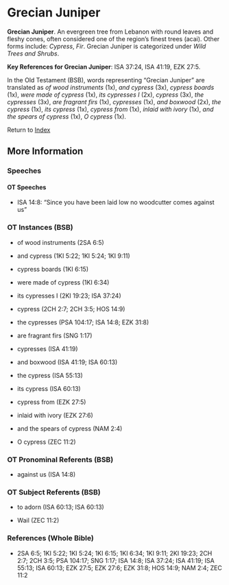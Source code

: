 # Grecian Juniper
**Grecian Juniper**. 
An evergreen tree from Lebanon with round leaves and fleshy cones, often considered one of the region’s finest trees (acai). 
Other forms include: 
*Cypress*, *Fir*. 
Grecian Juniper is categorized under _Wild Trees and Shrubs_. 


**Key References for Grecian Juniper**: 
ISA 37:24, ISA 41:19, EZK 27:5. 


In the Old Testament (BSB), words representing “Grecian Juniper” are translated as 
*of wood instruments* (1x), *and cypress* (3x), *cypress boards* (1x), *were made of cypress* (1x), *its cypresses I* (2x), *cypress* (3x), *the cypresses* (3x), *are fragrant firs* (1x), *cypresses* (1x), *and boxwood* (2x), *the cypress* (1x), *its cypress* (1x), *cypress from* (1x), *inlaid with ivory* (1x), *and the spears of cypress* (1x), *O cypress* (1x). 




Return to [Index](00-Index.md)

## More Information

### Speeches

#### OT Speeches

* ISA 14:8: “Since you have been laid low no woodcutter comes against us”

### OT Instances (BSB)

* of wood instruments (2SA 6:5)

* and cypress (1KI 5:22; 1KI 5:24; 1KI 9:11)

* cypress boards (1KI 6:15)

* were made of cypress (1KI 6:34)

* its cypresses I (2KI 19:23; ISA 37:24)

* cypress (2CH 2:7; 2CH 3:5; HOS 14:9)

* the cypresses (PSA 104:17; ISA 14:8; EZK 31:8)

* are fragrant firs (SNG 1:17)

* cypresses (ISA 41:19)

* and boxwood (ISA 41:19; ISA 60:13)

* the cypress (ISA 55:13)

* its cypress (ISA 60:13)

* cypress from (EZK 27:5)

* inlaid with ivory (EZK 27:6)

* and the spears of cypress (NAM 2:4)

* O cypress (ZEC 11:2)



### OT Pronominal Referents (BSB)

* against us (ISA 14:8)



### OT Subject Referents (BSB)

* to adorn (ISA 60:13; ISA 60:13)

* Wail (ZEC 11:2)



### References (Whole Bible)

* 2SA 6:5; 1KI 5:22; 1KI 5:24; 1KI 6:15; 1KI 6:34; 1KI 9:11; 2KI 19:23; 2CH 2:7; 2CH 3:5; PSA 104:17; SNG 1:17; ISA 14:8; ISA 37:24; ISA 41:19; ISA 55:13; ISA 60:13; EZK 27:5; EZK 27:6; EZK 31:8; HOS 14:9; NAM 2:4; ZEC 11:2



